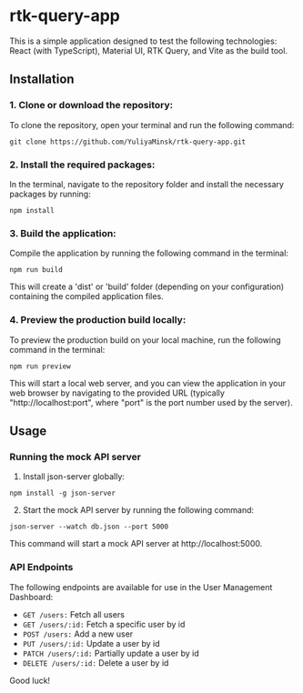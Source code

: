 # rtk-query-app

This is a simple application designed to test the following technologies: React (with TypeScript), Material UI, RTK Query, and Vite as the build tool.

## Installation

### 1. Clone or download the repository:

To clone the repository, open your terminal and run the following command:

`git clone https://github.com/YuliyaMinsk/rtk-query-app.git`

### 2. Install the required packages:

In the terminal, navigate to the repository folder and install the necessary packages by running:

`npm install`

### 3. Build the application:

Compile the application by running the following command in the terminal:

`npm run build`

This will create a 'dist' or 'build' folder (depending on your configuration) containing the compiled application files.

### 4. Preview the production build locally:

To preview the production build on your local machine, run the following command in the terminal:

`npm run preview`

This will start a local web server, and you can view the application in your web browser by navigating to the provided URL (typically "http://localhost:port", where "port" is the port number used by the server).

## Usage

### Running the mock API server

1. Install json-server globally:

`npm install -g json-server`

2. Start the mock API server by running the following command:

`json-server --watch db.json --port 5000`

This command will start a mock API server at http://localhost:5000.

### API Endpoints

The following endpoints are available for use in the User Management Dashboard:

- `GET /users:` Fetch all users
- `GET /users/:id:` Fetch a specific user by id
- `POST /users:` Add a new user
- `PUT /users/:id:` Update a user by id
- `PATCH /users/:id:` Partially update a user by id
- `DELETE /users/:id:` Delete a user by id

Good luck!
